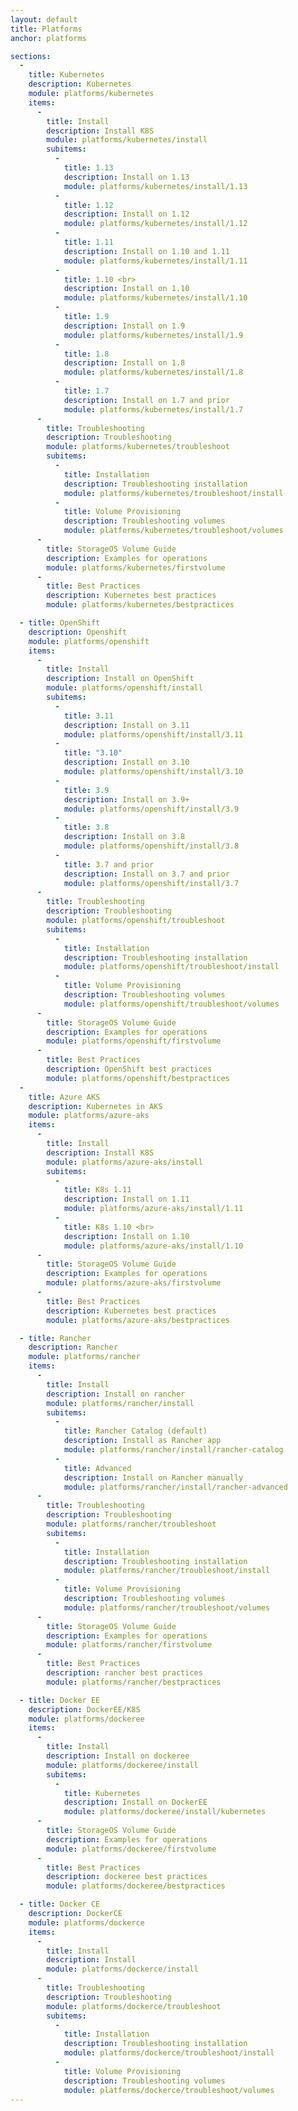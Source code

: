 ```yaml
---
layout: default
title: Platforms
anchor: platforms

sections:
  -
    title: Kubernetes
    description: Kubernetes
    module: platforms/kubernetes
    items:
      -
        title: Install
        description: Install K8S
        module: platforms/kubernetes/install
        subitems:
          -
            title: 1.13
            description: Install on 1.13
            module: platforms/kubernetes/install/1.13
          -
            title: 1.12
            description: Install on 1.12
            module: platforms/kubernetes/install/1.12
          -
            title: 1.11
            description: Install on 1.10 and 1.11
            module: platforms/kubernetes/install/1.11
          -
            title: 1.10 <br>
            description: Install on 1.10
            module: platforms/kubernetes/install/1.10
          -
            title: 1.9
            description: Install on 1.9
            module: platforms/kubernetes/install/1.9
          -
            title: 1.8
            description: Install on 1.8
            module: platforms/kubernetes/install/1.8
          -
            title: 1.7
            description: Install on 1.7 and prior
            module: platforms/kubernetes/install/1.7
      -
        title: Troubleshooting
        description: Troubleshooting
        module: platforms/kubernetes/troubleshoot
        subitems:
          -
            title: Installation
            description: Troubleshooting installation
            module: platforms/kubernetes/troubleshoot/install
          -
            title: Volume Provisioning
            description: Troubleshooting volumes
            module: platforms/kubernetes/troubleshoot/volumes
      -
        title: StorageOS Volume Guide
        description: Examples for operations
        module: platforms/kubernetes/firstvolume
      -
        title: Best Practices
        description: Kubernetes best practices
        module: platforms/kubernetes/bestpractices

  - title: OpenShift
    description: Openshift
    module: platforms/openshift
    items:
      -
        title: Install
        description: Install on OpenShift
        module: platforms/openshift/install
        subitems:
          -
            title: 3.11
            description: Install on 3.11
            module: platforms/openshift/install/3.11
          -
            title: "3.10"
            description: Install on 3.10
            module: platforms/openshift/install/3.10
          -
            title: 3.9
            description: Install on 3.9+
            module: platforms/openshift/install/3.9
          -
            title: 3.8
            description: Install on 3.8
            module: platforms/openshift/install/3.8
          -
            title: 3.7 and prior
            description: Install on 3.7 and prior
            module: platforms/openshift/install/3.7
      -
        title: Troubleshooting
        description: Troubleshooting
        module: platforms/openshift/troubleshoot
        subitems:
          -
            title: Installation
            description: Troubleshooting installation
            module: platforms/openshift/troubleshoot/install
          -
            title: Volume Provisioning
            description: Troubleshooting volumes
            module: platforms/openshift/troubleshoot/volumes
      -
        title: StorageOS Volume Guide
        description: Examples for operations
        module: platforms/openshift/firstvolume
      -
        title: Best Practices
        description: OpenShift best practices
        module: platforms/openshift/bestpractices
  -
    title: Azure AKS
    description: Kubernetes in AKS
    module: platforms/azure-aks
    items:
      -
        title: Install
        description: Install K8S
        module: platforms/azure-aks/install
        subitems:
          -
            title: K8s 1.11
            description: Install on 1.11
            module: platforms/azure-aks/install/1.11
          -
            title: K8s 1.10 <br>
            description: Install on 1.10
            module: platforms/azure-aks/install/1.10
      -
        title: StorageOS Volume Guide
        description: Examples for operations
        module: platforms/azure-aks/firstvolume
      -
        title: Best Practices
        description: Kubernetes best practices
        module: platforms/azure-aks/bestpractices

  - title: Rancher
    description: Rancher
    module: platforms/rancher
    items:
      -
        title: Install
        description: Install on rancher
        module: platforms/rancher/install
        subitems:
          -
            title: Rancher Catalog (default)
            description: Install as Rancher app
            module: platforms/rancher/install/rancher-catalog
          -
            title: Advanced
            description: Install on Rancher manually
            module: platforms/rancher/install/rancher-advanced
      -
        title: Troubleshooting
        description: Troubleshooting
        module: platforms/rancher/troubleshoot
        subitems:
          -
            title: Installation
            description: Troubleshooting installation
            module: platforms/rancher/troubleshoot/install
          -
            title: Volume Provisioning
            description: Troubleshooting volumes
            module: platforms/rancher/troubleshoot/volumes
      -
        title: StorageOS Volume Guide
        description: Examples for operations
        module: platforms/rancher/firstvolume
      -
        title: Best Practices
        description: rancher best practices
        module: platforms/rancher/bestpractices

  - title: Docker EE
    description: DockerEE/K8S
    module: platforms/dockeree
    items:
      -
        title: Install
        description: Install on dockeree
        module: platforms/dockeree/install
        subitems:
          -
            title: Kubernetes
            description: Install on DockerEE
            module: platforms/dockeree/install/kubernetes
      -
        title: StorageOS Volume Guide
        description: Examples for operations
        module: platforms/dockeree/firstvolume
      -
        title: Best Practices
        description: dockeree best practices
        module: platforms/dockeree/bestpractices

  - title: Docker CE
    description: DockerCE
    module: platforms/dockerce
    items:
      -
        title: Install
        description: Install
        module: platforms/dockerce/install
      -
        title: Troubleshooting
        description: Troubleshooting
        module: platforms/dockerce/troubleshoot
        subitems:
          -
            title: Installation
            description: Troubleshooting installation
            module: platforms/dockerce/troubleshoot/install
          -
            title: Volume Provisioning
            description: Troubleshooting volumes
            module: platforms/dockerce/troubleshoot/volumes
---
```

